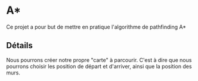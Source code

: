 # A*

Ce projet a pour but de mettre en pratique l'algorithme de pathfinding A*
## Détails

Nous pourrons créer notre propre "carte" à parcourir. C'est à dire que nous pourrons choisir les position de départ et d'arriver, ainsi que la position des murs.
  
